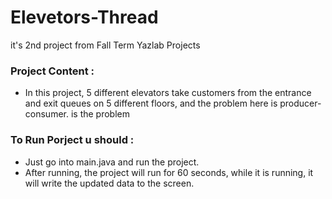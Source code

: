 # Elevetors-Thread
it's 2nd project from Fall Term Yazlab Projects

### Project Content :
  - In this project, 5 different elevators take customers from the entrance and exit queues on 5 different floors, and the problem here is producer-consumer.
is the problem

### To Run Porject u should :
  - Just go into main.java and run the project. 
  - After running, the project will run for 60 seconds, while it is running, it will write the updated data to the screen.
